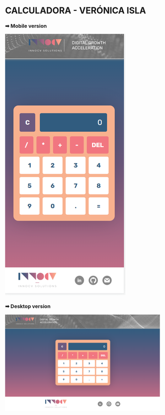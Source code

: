 # CALCULADORA - VERÓNICA ISLA

### ➡ Mobile version


<img src="./src/images/mobile-version.PNG">


### ➡ Desktop version

<img src="./src/images/desktop-version.PNG">